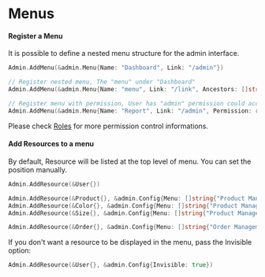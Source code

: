 # Menus

#### Register a Menu

It is possible to define a nested menu structure for the admin interface.

```go
Admin.AddMenu(&admin.Menu{Name: "Dashboard", Link: "/admin"})

// Register nested menu, The "menu" under "Dashboard"
Admin.AddMenu(&admin.Menu{Name: "menu", Link: "/link", Ancestors: []string{"Dashboard"}})

// Register menu with permission, User has "admin" permission could access "Report" page.
Admin.AddMenu(&admin.Menu{Name: "Report", Link: "/admin", Permission: roles.Allow(roles.Read, "admin")})
```

Please check [Roles](../plugins/roles.md) for more permission control informations.

#### Add Resources to a menu

By default, Resource will be listed at the top level of menu. You can set the position manually.

```go
Admin.AddResource(&User{})

Admin.AddResource(&Product{}, &admin.Config{Menu: []string{"Product Management"}})
Admin.AddResource(&Color{}, &admin.Config{Menu: []string{"Product Management"}})
Admin.AddResource(&Size{}, &admin.Config{Menu: []string{"Product Management"}})

Admin.AddResource(&Order{}, &admin.Config{Menu: []string{"Order Management"}})
```

If you don't want a resource to be displayed in the menu, pass the Invisible option:

```go
Admin.AddResource(&User{}, &admin.Config{Invisible: true})
```
